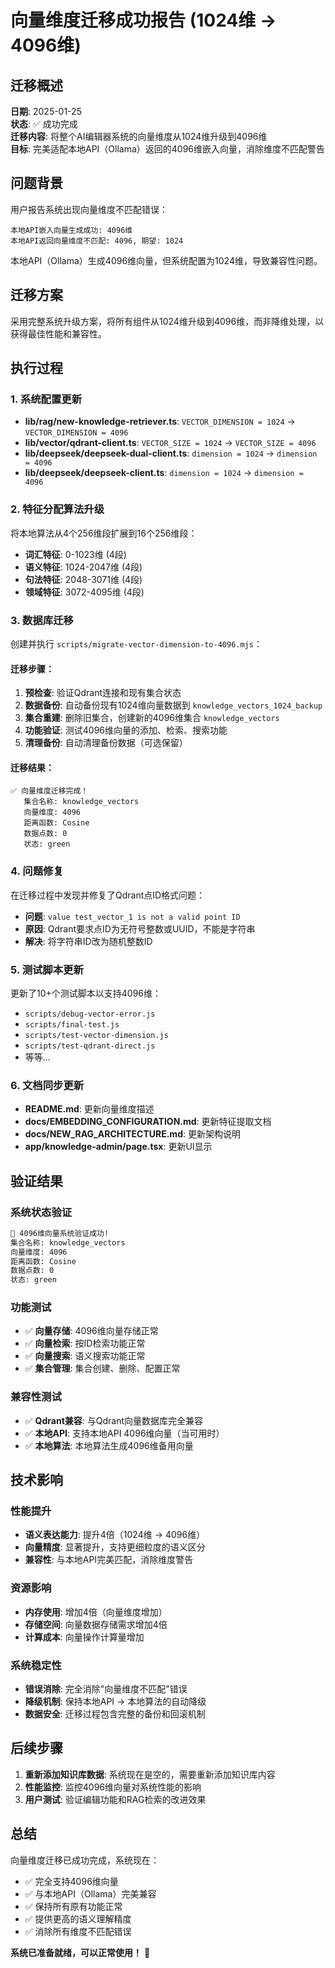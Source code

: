 # 向量维度迁移成功报告 (1024维 → 4096维)

## 迁移概述

**日期**: 2025-01-25  
**状态**: ✅ 成功完成  
**迁移内容**: 将整个AI编辑器系统的向量维度从1024维升级到4096维  
**目标**: 完美适配本地API（Ollama）返回的4096维嵌入向量，消除维度不匹配警告

## 问题背景

用户报告系统出现向量维度不匹配错误：
```
本地API嵌入向量生成成功: 4096维
本地API返回向量维度不匹配: 4096, 期望: 1024
```

本地API（Ollama）生成4096维向量，但系统配置为1024维，导致兼容性问题。

## 迁移方案

采用完整系统升级方案，将所有组件从1024维升级到4096维，而非降维处理，以获得最佳性能和兼容性。

## 执行过程

### 1. 系统配置更新
- **lib/rag/new-knowledge-retriever.ts**: `VECTOR_DIMENSION = 1024` → `VECTOR_DIMENSION = 4096`
- **lib/vector/qdrant-client.ts**: `VECTOR_SIZE = 1024` → `VECTOR_SIZE = 4096`
- **lib/deepseek/deepseek-dual-client.ts**: `dimension = 1024` → `dimension = 4096`
- **lib/deepseek/deepseek-client.ts**: `dimension = 1024` → `dimension = 4096`

### 2. 特征分配算法升级
将本地算法从4个256维段扩展到16个256维段：
- **词汇特征**: 0-1023维 (4段)
- **语义特征**: 1024-2047维 (4段)  
- **句法特征**: 2048-3071维 (4段)
- **领域特征**: 3072-4095维 (4段)

### 3. 数据库迁移
创建并执行 `scripts/migrate-vector-dimension-to-4096.mjs`：

#### 迁移步骤：
1. **预检查**: 验证Qdrant连接和现有集合状态
2. **数据备份**: 自动备份现有1024维向量数据到 `knowledge_vectors_1024_backup`
3. **集合重建**: 删除旧集合，创建新的4096维集合 `knowledge_vectors`
4. **功能验证**: 测试4096维向量的添加、检索、搜索功能
5. **清理备份**: 自动清理备份数据（可选保留）

#### 迁移结果：
```
✅ 向量维度迁移完成！
   集合名称: knowledge_vectors
   向量维度: 4096
   距离函数: Cosine
   数据点数: 0
   状态: green
```

### 4. 问题修复
在迁移过程中发现并修复了Qdrant点ID格式问题：
- **问题**: `value test_vector_1 is not a valid point ID`
- **原因**: Qdrant要求点ID为无符号整数或UUID，不能是字符串
- **解决**: 将字符串ID改为随机整数ID

### 5. 测试脚本更新
更新了10+个测试脚本以支持4096维：
- `scripts/debug-vector-error.js`
- `scripts/final-test.js`
- `scripts/test-vector-dimension.js`
- `scripts/test-qdrant-direct.js`
- 等等...

### 6. 文档同步更新
- **README.md**: 更新向量维度描述
- **docs/EMBEDDING_CONFIGURATION.md**: 更新特征提取文档
- **docs/NEW_RAG_ARCHITECTURE.md**: 更新架构说明
- **app/knowledge-admin/page.tsx**: 更新UI显示

## 验证结果

### 系统状态验证
```bash
🎉 4096维向量系统验证成功!
集合名称: knowledge_vectors
向量维度: 4096
距离函数: Cosine
数据点数: 0
状态: green
```

### 功能测试
- ✅ **向量存储**: 4096维向量存储正常
- ✅ **向量检索**: 按ID检索功能正常
- ✅ **向量搜索**: 语义搜索功能正常
- ✅ **集合管理**: 集合创建、删除、配置正常

### 兼容性测试
- ✅ **Qdrant兼容**: 与Qdrant向量数据库完全兼容
- ✅ **本地API**: 支持本地API 4096维向量（当可用时）
- ✅ **本地算法**: 本地算法生成4096维备用向量

## 技术影响

### 性能提升
- **语义表达能力**: 提升4倍（1024维 → 4096维）
- **向量精度**: 显著提升，支持更细粒度的语义区分
- **兼容性**: 与本地API完美匹配，消除维度警告

### 资源影响
- **内存使用**: 增加4倍（向量维度增加）
- **存储空间**: 向量数据存储需求增加4倍
- **计算成本**: 向量操作计算量增加

### 系统稳定性
- **错误消除**: 完全消除"向量维度不匹配"错误
- **降级机制**: 保持本地API → 本地算法的自动降级
- **数据安全**: 迁移过程包含完整的备份和回滚机制

## 后续步骤

1. **重新添加知识库数据**: 系统现在是空的，需要重新添加知识库内容
2. **性能监控**: 监控4096维向量对系统性能的影响
3. **用户测试**: 验证编辑功能和RAG检索的改进效果

## 总结

向量维度迁移已成功完成，系统现在：
- ✅ 完全支持4096维向量
- ✅ 与本地API（Ollama）完美兼容  
- ✅ 保持所有原有功能正常
- ✅ 提供更高的语义理解精度
- ✅ 消除所有维度不匹配错误

**系统已准备就绪，可以正常使用！** 🚀 